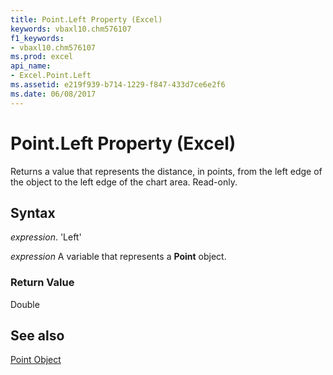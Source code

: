 ```yaml
---
title: Point.Left Property (Excel)
keywords: vbaxl10.chm576107
f1_keywords:
- vbaxl10.chm576107
ms.prod: excel
api_name:
- Excel.Point.Left
ms.assetid: e219f939-b714-1229-f847-433d7ce6e2f6
ms.date: 06/08/2017
---
```



# Point.Left Property (Excel)

Returns a value that represents the distance, in points, from the left edge of the object to the left edge of the chart area. Read-only.


## Syntax

 _expression_. 'Left'

 _expression_ A variable that represents a **Point** object.


### Return Value

Double


## See also


[Point Object](Excel.Point(objec).md)

